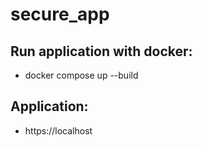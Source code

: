 # secure_app

## Run application with docker:

* docker compose up --build

## Application:

* https://localhost

